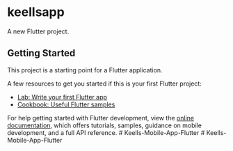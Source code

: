 # keellsapp

A new Flutter project.

## Getting Started

This project is a starting point for a Flutter application.

A few resources to get you started if this is your first Flutter project:

- [Lab: Write your first Flutter app](https://docs.flutter.dev/get-started/codelab)
- [Cookbook: Useful Flutter samples](https://docs.flutter.dev/cookbook)

For help getting started with Flutter development, view the
[online documentation](https://docs.flutter.dev/), which offers tutorials,
samples, guidance on mobile development, and a full API reference.
#   K e e l l s - M o b i l e - A p p - F l u t t e r  
 #   K e e l l s - M o b i l e - A p p - F l u t t e r  
 
